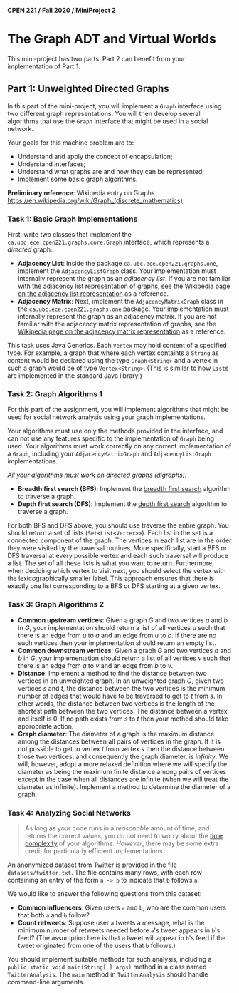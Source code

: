 **CPEN 221 / Fall 2020 / MiniProject 2**

The Graph ADT and Virtual Worlds
===

This mini-project has two parts. Part 2 can benefit from your implementation of Part 1.

## Part 1: Unweighted Directed Graphs

In this part of the mini-project, you will implement a `Graph` interface using two different graph representations. You will then develop several algorithms that use the `Graph` interface that might be used in a social network.

Your goals for this machine problem are to:
+ Understand and apply the concept of encapsulation;
+ Understand interfaces;
+ Understand what graphs are and how they can be represented;
+ Implement some basic graph algorithms.

**Preliminary reference**: Wikipedia entry on Graphs https://en.wikipedia.org/wiki/Graph_(discrete_mathematics)

### Task 1: Basic Graph Implementations
First, write two classes that implement the `ca.ubc.ece.cpen221.graphs.core.Graph` interface, which represents a _directed_ graph.
+ **Adjacency List**: Inside the package `ca.ubc.ece.cpen221.graphs.one`, implement the `AdjacencyListGraph` class. Your implementation must internally represent the graph as an _adjacency list_. If you are not familiar with the adjacency list representation of graphs, see the [Wikipedia page on the adjacency list representation](https://en.wikipedia.org/wiki/Adjacency_list) as a reference.
+ **Adjacency Matrix**: Next, implement the `AdjacencyMatrixGraph` class in the `ca.ubc.ece.cpen221.graphs.one` package. Your implementation must internally represent the graph as an adjacency matrix. If you are not familiar with the adjacency matrix representation of graphs, see the [Wikipedia page on the adjacency matrix representation](https://en.wikipedia.org/wiki/Adjacency_matrix) as a reference.

This task uses Java Generics. Each `Vertex` may hold content of a specified type. For example, a graph that where each vertex containts a `String` as content would be declared using the type `Graph<String>` and a vertex in such a graph would be of type `Vertex<String>`. (This is similar to how `List`s are implemented in the standard Java library.)

### Task 2: Graph Algorithms 1
For this part of the assignment, you will implement algorithms that might be used for social network analysis using your graph implementations.

Your algorithms must use only the methods provided in the interface, and can not use any features specific to the implementation of `Graph` being used. Your algorithms must work correctly on any correct implementation of a `Graph`, including your `AdjacencyMatrixGraph` and `AdjacencyListGraph` implementations.

_All your algorithms must work on directed graphs (digraphs)._

+ **Breadth first search (BFS)**: Implement the [breadth first search](https://en.wikipedia.org/wiki/Breadth-first_search) algorithm to traverse a graph.
+ **Depth first search (DFS)**: Implement the [depth first search](https://en.wikipedia.org/wiki/Depth-first_search) algorithm to traverse a graph.

For both BFS and DFS above, you should use traverse the entire graph. You should return a set of lists (`Set<List<Vertex>>`). Each list in the set is a connected component of the graph. The vertices in each list are in the order they were visited by the traversal routines. More specifically, start a BFS or DFS traversal at every possible vertex and each such traversal will produce a list. The set of all these lists is what you want to return. Furthermore, when deciding which vertex to visit next, you should select the vertex with the lexicographically smaller label. This approach ensures that there is exactly one list corresponding to a BFS or DFS starting at a given vertex.

### Task 3: Graph Algorithms 2

+ **Common upstream vertices**: Given a graph _G_ and two vertices _a_ and _b_ in _G_, your implementation should return a list of all vertices _u_ such that there is an edge from _u_ to _a_ and an edge from _u_ to _b_. If there are no such vertices then your implementation should return an empty list.
+ **Common downstream vertices**: Given a graph _G_ and two vertices _a_ and _b_ in _G_, your implementation should return a list of all vertices _v_ such that there is an edge from _a_ to _v_ and an edge from _b_ to _v_.  
+ **Distance**: Implement a method to find the distance between two vertices in an unweighted graph. In an unweighted graph _G_, given two vertices _s_ and _t_, the distance between the two vertices is the minimum number of edges that would have to be traversed to get to _t_ from _s_. In other words, the distance between two vertices is the length of the shortest path between the two vertices. The distance between a vertex and itself is 0. If no path exists from _s_ to _t_ then your method should take appropriate action.
+ **Graph diameter**: The diameter of a graph is the maximum distance among the distances between all pairs of vertices in the graph. If it is not possible to get to vertex _t_ from vertex _s_ then the distance between those two vertices, and consequently the graph diameter, is _infinity_. We will, however, adopt a more relaxed definition where we will specify the diameter as being the maximum finite distance among pairs of vertices except in the case when all distances are infinite (when we will treat the diameter as infinite). Implement a method to determine the diameter of a graph.

### Task 4: Analyzing Social Networks

> As long as your code runs in a _reasonable_ amount of time, and returns the correct values, you do not need to worry about the [time complexity](https://en.wikipedia.org/wiki/Time_complexity) of your algorithms. _However_, there may be some extra credit for particularly efficient implementations.

An anonymized dataset from Twitter is provided in the file `datasets/twitter.txt`. The file contains many rows, with each row containing an entry of the form `a -> b` to indicate that `b` follows `a`.

We would like to answer the following questions from this dataset:

+ **Common influencers**: Given users `a` and `b`, who are the common users that both `a` and `b` follow?
+ **Count retweets**: Suppose user `a` tweets a message, what is the minimum number of retweets needed before `a`'s tweet appears in `b`'s feed? (The assumption here is that a tweet will appear in `b`'s feed if the tweet originated from one of the users that `b` follows.)

You should implement suitable methods for such analysis, including a `public static void main(String[ ] args)` method in a class named `TwitterAnalysis`. The `main` method in `TwitterAnalysis` should handle command-line arguments.
